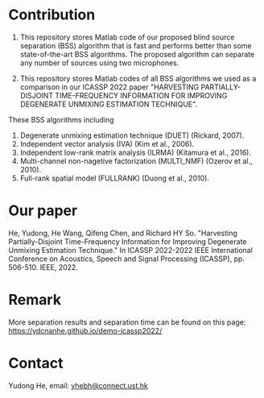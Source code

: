 # Contribution
1. This repository stores Matlab code of our proposed blind source separation (BSS) algorithm that is fast and performs better than some state-of-the-art BSS algorithms. The proposed algorithm can separate any number of sources using two microphones.

2. This repository stores Matlab codes of all BSS algorithms we used as a comparison in our ICASSP 2022 paper "HARVESTING PARTIALLY-DISJOINT TIME-FREQUENCY INFORMATION FOR IMPROVING DEGENERATE UNMIXING ESTIMATION TECHNIQUE".

These BSS algorithms including
1. Degenerate unmixing estimation technique (DUET) (Rickard, 2007).
2. Independent vector analysis (IVA) (Kim et al., 2006).
3. Independent low-rank matrix analysis (ILRMA) (Kitamura et al., 2016).
4. Multi-channel non-nagetive factorization (MULTI_NMF) (Ozerov et al., 2010).
4. Full-rank spatial model (FULLRANK) (Duong et al., 2010).
# Our paper
He, Yudong, He Wang, Qifeng Chen, and Richard HY So. "Harvesting Partially-Disjoint Time-Frequency Information for Improving Degenerate Unmixing Estimation Technique." In ICASSP 2022-2022 IEEE International Conference on Acoustics, Speech and Signal Processing (ICASSP), pp. 506-510. IEEE, 2022.

# Remark
More separation results and separation time can be found on this page: https://ydcnanhe.github.io/demo-icassp2022/

# Contact
Yudong He, email: yhebh@connect.ust.hk
